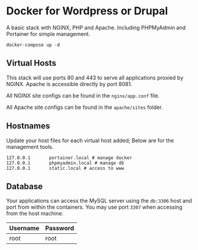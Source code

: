 # Docker for Wordpress or Drupal

A basic stack with NGINX, PHP and Apache. Including PHPMyAdmin and Portainer for simple management.

```docker-compose up -d```

## Virtual Hosts

This stack will use ports 80 and 443 to serve all applications proxied by NGINX. Apache is accessible directly by port 8081.

All NGINX site configs can be found in the `nginx/app.conf` file.

All Apache site configs can be found in the `apache/sites` folder.

## Hostnames

Update your host files for each virtual host added; Below are for the management tools.

```
127.0.0.1       portainer.local # manage docker
127.0.0.1       phpmyadmin.local # manage db
127.0.0.1       static.local # access to www
```

## Database

Your applications can access the MySQL server using the `db:3306` host and port from within the containers. You may use port `3307` when accessing from the host machine.

| Username | Password |
| -------- | -------- |
| root     | root     |